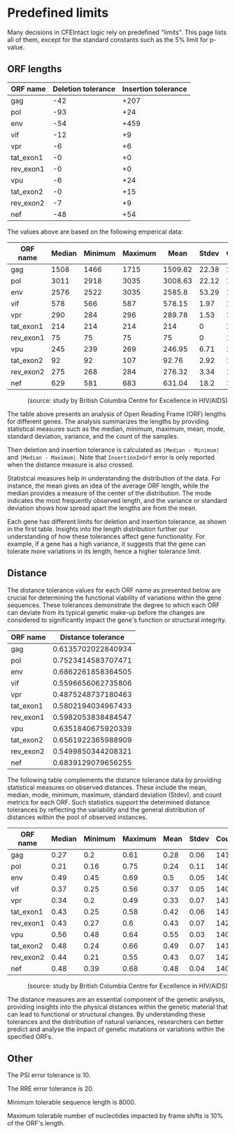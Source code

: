 
# Predefined limits

Many decisions in CFEIntact logic rely on predefined "limits".
This page lists all of them,
except for the standard constants such as the 5% limit for p-value.

## ORF lengths

| ORF name  | Deletion tolerance | Insertion tolerance |
|-----------|--------------------|---------------------|
| gag       | -42                | +207                |
| pol       | -93                | +24                 |
| env       | -54                | +459                |
| vif       | -12                | +9                  |
| vpr       | -6                 | +6                  |
| tat_exon1 | -0                 | +0                  |
| rev_exon1 | -0                 | +0                  |
| vpu       | -6                 | +24                 |
| tat_exon2 | -0                 | +15                 |
| rev_exon2 | -7                 | +9                  |
| nef       | -48                | +54                 |

The values above are based on the following emperical data:

| ORF name  | Median | Minimum | Maximum | Mean    | Stdev | Count |
|-----------|--------|---------|---------|---------|-------|-------|
| gag       | 1508   | 1466    | 1715    | 1509.82 | 22.38 | 1405  |
| pol       | 3011   | 2918    | 3035    | 3008.63 | 22.12 | 1410  |
| env       | 2576   | 2522    | 3035    | 2585.8  | 53.29 | 1408  |
| vif       | 578    | 566     | 587     | 578.15  | 1.97  | 1412  |
| vpr       | 290    | 284     | 296     | 289.78  | 1.53  | 1414  |
| tat_exon1 | 214    | 214     | 214     | 214     | 0     | 1428  |
| rev_exon1 | 75     | 75      | 75      | 75      | 0     | 1434  |
| vpu       | 245    | 239     | 269     | 246.95  | 6.71  | 1410  |
| tat_exon2 | 92     | 92      | 107     | 92.76   | 2.92  | 1420  |
| rev_exon2 | 275    | 268     | 284     | 276.32  | 3.34  | 1427  |
| nef       | 629    | 581     | 683     | 631.04  | 18.2  | 1408  |

  <div style='width: 100%; text-align: right;'><tiny>(source: study by British Columbia Centre for Excellence in HIV/AIDS)</tiny></div>

The table above presents an analysis of Open Reading Frame (ORF) lengths for different genes. The analysis summarizes the lengths by providing statistical measures such as the median, minimum, maximum, mean, mode, standard deviation, variance, and the count of the samples.

Then deletion and insertion tolerance is calculated as `|Median - Minimum|` and `|Median - Maximum|`.
Note that `InsertionInOrf` error is only reported when the distance measure is also crossed.

Statistical measures help in understanding the distribution of the data. For instance, the mean gives an idea of the average ORF length, while the median provides a measure of the center of the distribution. The mode indicates the most frequently observed length, and the variance or standard deviation shows how spread apart the lengths are from the mean.


Each gene has different limits for deletion and insertion tolerance, as shown in the first table. Insights into the length distribution further our understanding of how these tolerances affect gene functionality. For example, if a gene has a high variance, it suggests that the gene can tolerate more variations in its length, hence a higher tolerance limit.

## Distance

The distance tolerance values for each ORF name as presented below are
crucial for determining the functional viability of variations within
the gene sequences. These tolerances demonstrate the degree to which
each ORF can deviate from its typical genetic make-up before the
changes are considered to significantly impact the gene's function or
structural integrity.

| ORF name  | Distance tolerance |
|-----------|--------------------|
| gag       | 0.6135702022840934 |
| pol       | 0.7523414583707471 |
| env       | 0.6862261858364505 |
| vif       | 0.5596656062735806 |
| vpr       | 0.4875248737180463 |
| tat_exon1 | 0.5802194034967433 |
| rev_exon1 | 0.5982053838484547 |
| vpu       | 0.6351840675920339 |
| tat_exon2 | 0.6561922365988909 |
| rev_exon2 | 0.5499850344208321 |
| nef       | 0.6839129079656255 |

The following table complements the distance tolerance data by
providing statistical measures on observed distances. These include
the mean, median, mode, minimum, maximum, standard deviation (Stdev),
and count metrics for each ORF. Such statistics support the determined
distance tolerances by reflecting the variability and the general
distribution of distances within the pool of observed instances.

| ORF name  | Median | Minimum | Maximum | Mean | Stdev | Count |
|-----------|--------|---------|---------|------|-------|-------|
| gag       | 0.27   | 0.2     | 0.61    | 0.28 | 0.06  | 1412  |
| pol       | 0.21   | 0.16    | 0.75    | 0.24 | 0.11  | 1405  |
| env       | 0.49   | 0.45    | 0.69    | 0.5  | 0.05  | 1405  |
| vif       | 0.37   | 0.25    | 0.56    | 0.37 | 0.05  | 1405  |
| vpr       | 0.34   | 0.2     | 0.49    | 0.33 | 0.07  | 1419  |
| tat_exon1 | 0.43   | 0.25    | 0.58    | 0.42 | 0.06  | 1417  |
| rev_exon1 | 0.43   | 0.27    | 0.6     | 0.43 | 0.07  | 1423  |
| vpu       | 0.56   | 0.48    | 0.64    | 0.55 | 0.03  | 1405  |
| tat_exon2 | 0.48   | 0.24    | 0.66    | 0.49 | 0.07  | 1416  |
| rev_exon2 | 0.44   | 0.21    | 0.55    | 0.43 | 0.07  | 1420  |
| nef       | 0.48   | 0.39    | 0.68    | 0.48 | 0.04  | 1407  |

   <div style='width: 100%; text-align: right;'><tiny>(source: study by British Columbia Centre for Excellence in HIV/AIDS)</tiny></div>

The distance measures are an essential component of the genetic
analysis, providing insights into the physical distances within the
genetic material that can lead to functional or structural changes. By
understanding these tolerances and the distribution of natural
variances, researchers can better predict and analyse the impact of
genetic mutations or variations within the specified ORFs.

## Other

The PSI error tolerance is 10.

The RRE error tolerance is 20.

Minimum tolerable sequence length is 8000.

Maximum tolerable number of nucleotides impacted by frame shifts is 10% of the ORF's length.
